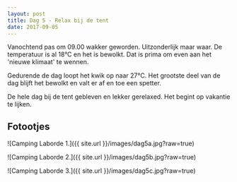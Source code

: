 ```yaml
---
layout: post
title: Dag 5 - Relax bij de tent
date: 2017-09-05
---
```


Vanochtend pas om 09.00 wakker geworden. Uitzonderlijk maar waar. De temperatuur is al 18°C en het is bewolkt. Dat is prima om even aan het 'nieuwe klimaat' te wennen.<br>

Gedurende de dag loopt het kwik op naar 27°C. Het grootste deel van de dag blijft het bewolkt en valt er af en toe een spetter. <br>

De hele dag bij de tent gebleven en lekker gerelaxed. Het begint op vakantie te lijken.

## Fotootjes
![Camping Laborde 1.]({{ site.url }}/images/dag5a.jpg?raw=true)
<br>

![Camping Laborde 2.]({{ site.url }}/images/dag5b.jpg?raw=true)
<br>

![Camping Laborde 3.]({{ site.url }}/images/dag5c.jpg?raw=true)
